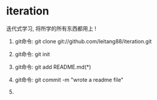 # iteration
迭代式学习, 将所学的所有东西都用上 !

1. git命令: git clone git://github.com/leitang88/iteration.git

2. git命令: git init

3. git命令: git add README.md(*)

4. git命令: git commit -m "wrote a readme file"

5.  
